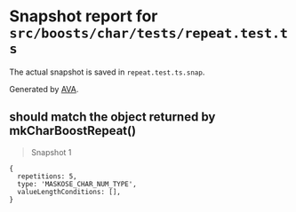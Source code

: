 # Snapshot report for `src/boosts/char/tests/repeat.test.ts`

The actual snapshot is saved in `repeat.test.ts.snap`.

Generated by [AVA](https://ava.li).

## should match the object returned by mkCharBoostRepeat()

> Snapshot 1

    {
      repetitions: 5,
      type: 'MASKOSE_CHAR_NUM_TYPE',
      valueLengthConditions: [],
    }
